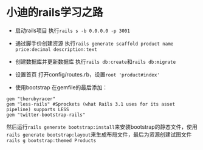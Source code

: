  # 小迪的rails学习之路

 + 启动rails项目
 执行`rails s -b 0.0.0.0 -p 3001`

 + 通过脚手价创建资源
 执行`rails generate scaffold product name price:decimal description:text`

 + 创建数据库并更新数据库
 执行`rails db:create`和`rails db:migrate`

 + 设置首页
 打开config/routes.rb，设置`root 'product#index'`

 + 使用bootstrap
 在gemfile的最后添加：
 ```
 gem "therubyracer"
 gem "less-rails" #Sprockets (what Rails 3.1 uses for its asset pipeline) supports LESS
 gem "twitter-bootstrap-rails"
 ``` 
 然后运行`rails generate bootstrap:install`来安装bootstrap的静态文件，使用`rails generate bootstrap:layout`来生成布局文件，最后为资源创建试图文件`rails g bootstrap:themed Products`